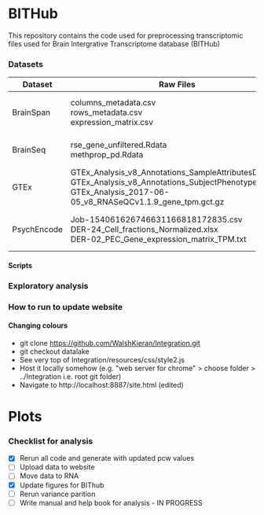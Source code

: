 # BITHub

This repository contains the code used for preprocessing transcriptomic files used for Brain Intergrative Transcriptome database (BITHub)


### Datasets 

| Dataset | Raw Files | Formatted file |
|---------|-----------|----------------|
| BrainSpan | columns_metadata.csv <br> rows_metadata.csv <br> expression_matrix.csv | BrainSpan-metadata.csv <br> BrainSpan-exp.csv |
| BrainSeq | rse_gene_unfiltered.Rdata <br> methprop_pd.Rdata | BrainSeq-metadata.csv <br> BrainSeq-exp |
| GTEx | GTEx_Analysis_v8_Annotations_SampleAttributesDS.txt <br> GTEx_Analysis_v8_Annotations_SubjectPhenotypesDS.txt <br> GTEx_Analysis_2017-06-05_v8_RNASeQCv1.1.9_gene_tpm.gct.gz | GTEx-metadata.csv <br> GTEx-exp.csv |
| PsychEncode | Job-154061626746631166818172835.csv <br> DER-24_Cell_fractions_Normalized.xlsx <br> DER-02_PEC_Gene_expression_matrix_TPM.txt | PsychEncode-metadata.csv <br> PsychEncode-exp.csv | 




#### Scripts 



### Exploratory analysis


### How to run to update website 

#### Changing colours
* git clone https://github.com/WalshKieran/Integration.git
* git checkout datalake
* See very top of Integration/resources/css/style2.js
* Host it locally somehow (e.g. "web server for chrome" > choose folder > ../Integration i.e. root git folder)
* Navigate to http://localhost:8887/site.html (edited) 


# Plots

### Checklist for analysis 
- [x] Rerun all code and generate with updated pcw values
- [ ] Upload data to website 
- [ ] Move data to RNA
- [x] Update figures for BIThub
- [ ] Rerun variance parition 
- [ ] Write manual and help book for analysis - IN PROGRESS
